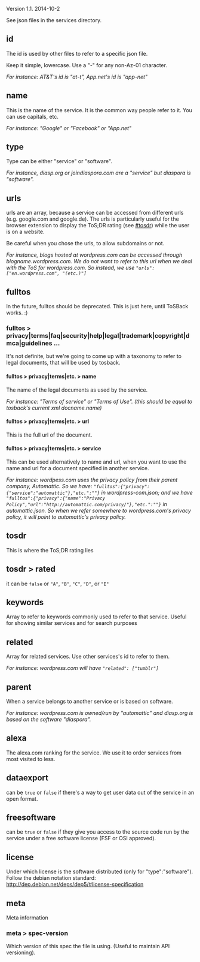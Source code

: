 Version 1.1. 2014-10-2

See json files in the services directory.

## id

The id is used by other files to refer to a specific json file.

Keep it simple, lowercase. Use a "-" for any non-Az-01 character.

_For instance: AT&T's id is "at-t", App.net's id is "app-net"_

## name

This is the name of the service. It is the common way people refer to it. You can use capitals, etc. 

_For instance: "Google" or "Facebook" or "App.net"_

## type

Type can be either "service" or "software". 

_For instance, diasp.org or joindiaspora.com are a "service" but diaspora is "software"._

## urls

urls are an array, because a service can be accessed from different urls (e.g. google.com and google.de). The urls is particularly useful for the browser extension to display the ToS;DR rating (see [#tosdr](#tosdr)) while the user is on a website.

Be careful when you chose the urls, to allow subdomains or not. 

_For instance, blogs hosted at wordpress.com can be accessed through blogname.wordpress.com. We do not want to refer to this url when we deal with the ToS for wordpress.com. So instead, we use `"urls": ["en.wordpress.com", "(etc.)"]`_

## fulltos

In the future, fulltos should be deprecated. This is just here, until ToSBack works. :)

### fulltos > privacy|terms|faq|security|help|legal|trademark|copyright|dmca|guidelines …

It's not definite, but we're going to come up with a taxonomy to refer to legal documents, that will be used by tosback.

#### fulltos > privacy|terms|etc. > name

The name of the legal documents as used by the service.

_For instance: "Terms of service" or "Terms of Use". (this should be equal to tosback's current xml docname.name)_

#### fulltos > privacy|terms|etc. > url

This is the full url of the document.

#### fulltos > privacy|terms|etc. > service

This can be used alternatively to name and url, when you want to use the name and url for a document specified in another service.

_For instance: wordpess.com uses the privacy policy from their parent company, Automattic. So we have: `"fulltos":{"privacy":{"service":"automattic"},"etc.":""}` in wordpress-com.json; and we have `"fulltos":{"privacy":{"name":"Privacy Policy","url":"http://automattic.com/privacy/"},"etc.":""}` in automattic.json. So when we refer somewhere to wordpress.com's privacy policy, it will point to automattic's privacy policy._

## tosdr

This is where the ToS;DR rating lies

## tosdr > rated

it can be `false` or `"A"`, `"B"`, `"C"`, `"D"`, or `"E"`

## keywords

Array to refer to keywords commonly used to refer to that service. Useful for showing similar services and for search purposes

## related

Array for related services. Use other services's id to refer to them.

_For instance: wordpress.com will have `"related": ["tumblr"]`_

## parent

When a service belongs to another service or is based on software.

_For instance: wordpress.com is owned/run by "automattic" and diasp.org is based on the software "diaspora"._

## alexa

The alexa.com ranking for the service. We use it to order services from most visited to less. 

## dataexport

can be `true` or `false` if there's a way to get user data out of the service in an open format.

## freesoftware

can be `true` or `false` if they give you access to the source code run by the service under a free software license (FSF or OSI approved). 

## license

Under which license is the software distributed (only for "type":"software"). Follow the debian notation standard: http://dep.debian.net/deps/dep5/#license-specification

## meta

Meta information

### meta > spec-version

Which version of this spec the file is using. (Useful to maintain API versioning).
